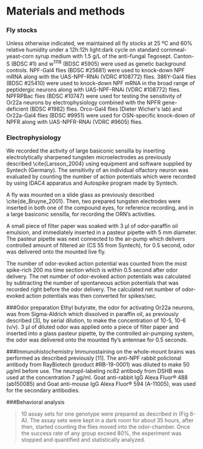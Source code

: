 # Materials and methods
### Fly stocks
Unless otherwise indicated, we maintained all fly stocks at 25 ºC and 60% relative humidity under a 12h:12h light:dark cycle on standard cornmeal-yeast-corn syrup medium with 1.5 g/L of the anti-fungal Tegosept.
Canton-S (BDSC #1) and w<sup>1118</sup> (BDSC #5905) were used as genetic background controls. NPF-Gal4 flies (BDSC #25681) were used to knock-down NPF mRNA along with the UAS-NPF-RNAi (VDRC #108772) flies. 386Y-Gal4 flies (BDSC #25410) were used to knock-down NPF mRNA in the broad range of peptidergic neurons along with UAS-NPF-RNAi (VDRC #108772) flies. NPFRPBac flies (BDSC #10747) were used for testing the sensitivity of Or22a neurons by electrophysiology combined with the NPFR gene-deficient (BDSC #1982) flies. Orco-Gal4 flies (Dieter Wicher's lab) and Or22a-Gal4 flies (BDSC #9951) were used for OSN-specific knock-down of NPFR along with UAS-NPFR-RNAi (VDRC #9605) flies.

### Electrophysiology
We recorded the activity of large basiconic sensilla by inserting electrolytically sharpened tungsten microelectrodes as previously described \cite{Larsson_2004} using equipment and software supplied by Syntech (Germany).
The sensitivity of an individual olfactory neuron was evaluated by counting the number of action potentials which were recorded by using IDAC4 apparatus and Autospike program made by Syntech.

A fly was mounted on a slide glass as previously described \cite{de_Bruyne_2001}. Then, two prepared tungsten electrodes were inserted in both one of the compound eyes, for reference recording, and in a large basiconic sensilla, for recording the ORN’s activities.

A small piece of filter paper was soaked with 3 µl of odor-paraffin oil emulsion, and immediately inserted in a pasteur pipette with 5 mm diameter. The pasteur pipette was next connected to the air-pump which delivers controlled amount of filtered air (CS 55 from Syntech), for 0.5 second, odor was delivered onto the mounted live fly.

The number of odor-evoked action potential was counted from the most spike-rich 200 ms time section which is within 0.5 second after odor delivery. The net number of odor-evoked action potentials was calculated by subtracting the number of spontaneous action potentials that was recorded right before the odor delivery. The calculated net number of odor-evoked action potentials was then converted for spikes/sec.


###Odor preparation
Ethyl butyrate, the odor for activating Or22a neurons, was from Sigma-Aldrich which dissolved in paraffin oil, as previously described [3], by serial dilution, to make the concentration of 10-5, 10-6 (v/v). 3 µl of diluted odor was applied onto a piece of filter paper and inserted into a glass pasteur pipette, by the controlled air-pumping system, the odor was delivered onto the mounted fly’s antennae for 0.5 seconds.

###Immunohistochemistry 
Immunostaining on the whole-mount brains was performed as described previously [11]. The anti-NPF rabbit policlonal antibody from RayBiotech (product #RB-19-0001) was diluted to make 50 µg/ml before use. The neuropil-labeling nc82 antibody from DSHB was used at the concentration 7 µg/ml. Goat anti-rabbit IgG Alexa Fluor® 488 (ab150085) and Goat anti-mouse IgG Alexa Fluor® 594 (A-11005), was used for the secondary antibodies.

###Behavioral analysis
>10 assay sets for one genotype were prepared as described in (Fig 6-A). The assay sets were kept in a dark room for about 35 hours, after then, started counting the flies moved into the odor-chamber. Once the success rate of any group exceed 80%, the experiment was stopped and quantified and statistically analyzed.   
